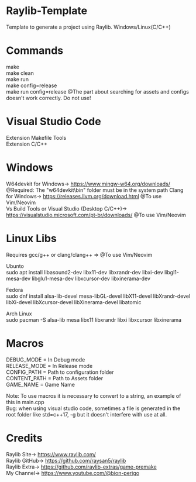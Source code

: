# Raylib-Template
Template to generate a project using Raylib. Windows/Linux(C/C++)  

# Commands
make  
make clean  
make run  
make config=release  
make run config=release @The part about searching for assets and configs doesn't work correctly. Do not use!  

# Visual Studio Code
Extension Makefile Tools  
Extension C/C++  

# Windows 
W64devkit for Windows-> https://www.mingw-w64.org/downloads/  @Required: The "w64devkit\bin" folder must be in the system path
Clang for Windows-> https://releases.llvm.org/download.html  @To use Vim/Neovim  
Vs Build Tools or Visual Studio (Desktop C/C++)-> https://visualstudio.microsoft.com/pt-br/downloads/ @To use Vim/Neovim

# Linux Libs
Requires gcc/g++ or clang/clang++ => @To use Vim/Neovim

Ubunto  
sudo apt install libasound2-dev libx11-dev libxrandr-dev libxi-dev libgl1-mesa-dev libglu1-mesa-dev libxcursor-dev libxinerama-dev  
  
Fedora  
sudo dnf install alsa-lib-devel mesa-libGL-devel libX11-devel libXrandr-devel libXi-devel libXcursor-devel libXinerama-devel libatomic  
  
Arch Linux  
sudo pacman -S alsa-lib mesa libx11 libxrandr libxi libxcursor libxinerama  

# Macros
DEBUG_MODE   = In Debug mode  
RELEASE_MODE = In Release mode  
CONFIG_PATH  = Path to configuration folder  
CONTENT_PATH = Path to Assets folder  
GAME_NAME    = Game Name  
  
Note: To use macros it is necessary to convert to a string, an example of this in main.cpp  
Bug: when using visual studio code, sometimes a file is generated in the root folder like std=c++17, -g but it doesn't interfere with use at all.  

# Credits
Raylib Site-> https://www.raylib.com/  
Raylib GitHub-> https://github.com/raysan5/raylib  
Raylib Extra-> https://github.com/raylib-extras/game-premake  
My Channel-> https://www.youtube.com/@bion-perigo
